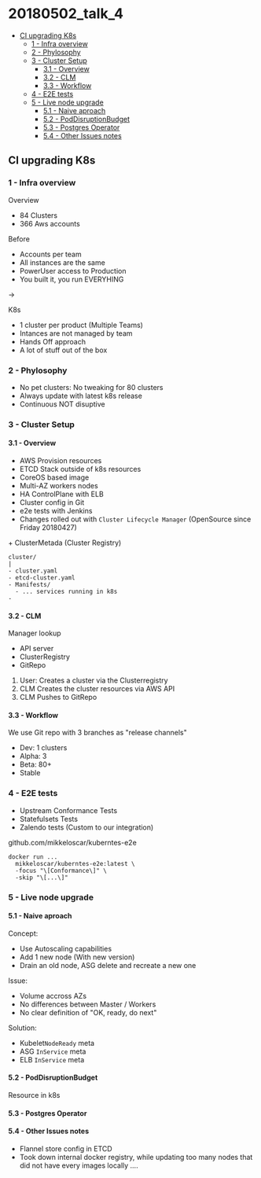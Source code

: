 # 20180502_talk_4

<!-- MarkdownTOC -->

- [CI upgrading K8s](#ci-upgrading-k8s)
  - [1 - Infra overview](#1---infra-overview)
  - [2 - Phylosophy](#2---phylosophy)
  - [3 - Cluster Setup](#3---cluster-setup)
    - [3.1 - Overview](#31---overview)
    - [3.2 - CLM](#32---clm)
    - [3.3 - Workflow](#33---workflow)
  - [4 - E2E tests](#4---e2e-tests)
  - [5 - Live node upgrade](#5---live-node-upgrade)
    - [5.1 - Naive aproach](#51---naive-aproach)
    - [5.2 - PodDisruptionBudget](#52---poddisruptionbudget)
    - [5.3 - Postgres Operator](#53---postgres-operator)
    - [5.4 - Other Issues notes](#54---other-issues-notes)

<!-- /MarkdownTOC -->




## CI upgrading K8s

### 1 - Infra overview

Overview
* 84 Clusters
* 366 Aws accounts


Before
* Accounts per team
* All instances are the same
* PowerUser access to Production
* You built it, you run EVERYHING

->

K8s
* 1 cluster per product (Multiple Teams)
* Intances are not managed by team
* Hands Off approach
* A lot of stuff out of the box


### 2 - Phylosophy

* No pet clusters: No tweaking for 80 clusters
* Always update with latest k8s release
* Continuous NOT disuptive


### 3 - Cluster Setup

#### 3.1 - Overview

* AWS Provision resources
* ETCD Stack outside of k8s resources
* CoreOS based image
* Multi-AZ workers nodes
* HA ControlPlane with ELB
* Cluster config in Git
* e2e tests with Jenkins
* Changes rolled out with `Cluster Lifecycle Manager` (OpenSource since Friday 20180427)

\+ ClusterMetada (Cluster Registry)


```
cluster/
|
- cluster.yaml
- etcd-cluster.yaml
- Manifests/
  - ... services running in k8s
-
```


#### 3.2 - CLM

Manager lookup
- API server
- ClusterRegistry
- GitRepo

1. User: Creates a cluster via the Clusterregistry
2. CLM Creates the cluster resources via AWS API
3. CLM Pushes to GitRepo


#### 3.3 - Workflow

We use Git repo with 3 branches as "release channels"
- Dev: 1 clusters
- Alpha: 3
- Beta: 80+
- Stable


### 4 - E2E tests

* Upstream Conformance Tests
* Statefulsets Tests
* Zalendo tests (Custom to our integration)


github.com/mikkeloscar/kuberntes-e2e

```
docker run ...
  mikkeloscar/kuberntes-e2e:latest \
  -focus "\[Conformance\]" \
  -skip "\[...\]"
```



### 5 - Live node upgrade

#### 5.1 - Naive aproach

Concept:
* Use Autoscaling capabilities
* Add 1 new node (With new version)
* Drain an old node, ASG delete and recreate a new one

Issue:
* Volume accross AZs
* No differences between Master / Workers
* No clear definition of "OK, ready, do next"


Solution:
* Kubelet`NodeReady` meta
* ASG `InService` meta
* ELB `InService` meta


#### 5.2 - PodDisruptionBudget

Resource in k8s


#### 5.3 - Postgres Operator


#### 5.4 - Other Issues notes

* Flannel store config in ETCD
* Took down internal docker registry, while updating too many nodes that did not have every images locally ....


